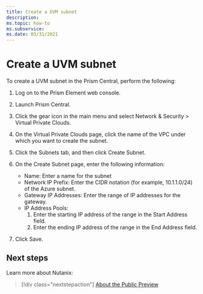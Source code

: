 ```yaml
---
title: Create a UVM subnet
description: 
ms.topic: how-to
ms.subservice:  
ms.date: 03/31/2021
---
```


# Create a UVM subnet

To create a UVM subnet in the Prism Central, perform the following: 
1. Log on to the Prism Element web console. 
1. Launch Prism Central. 
1. Click the gear icon in the main menu and select Network & Security > Virtual Private Clouds. 
1. On the Virtual Private Clouds page, click the name of the VPC under which you want to create the subnet.
1. Click the Subnets tab, and then click Create Subnet. 
  
6.	On the Create Subnet page, enter the following information: 
    - Name: Enter a name for the subnet 
    - Network IP Prefix: Enter the CIDR notation (for example, 10.1.1.0/24) of the Azure subnet. 
    - Gateway IP Addresses: Enter the range of IP addresses for the gateway. 
    - IP Address Pools: 
         1. Enter the starting IP address of the range in the Start Address field. 
         1. Enter the ending IP address of the range in the End Address field. 
7.	Click Save. 
 


## Next steps

Learn more about Nutanix:

> [!div class="nextstepaction"]
> [About the Public Preview](about-the-public-preview.md)
